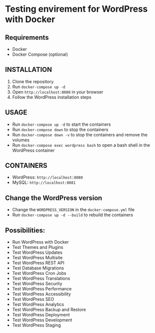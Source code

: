 # Testing envirement for WordPress with Docker

## Requirements
- Docker
- Docker Compose (optional)

## INSTALLATION
1. Clone the repository
2. Run `docker-compose up -d`
3. Open `http://localhost:8080` in your browser
4. Follow the WordPress installation steps

## USAGE
- Run `docker-compose up -d` to start the containers
- Run `docker-compose down` to stop the containers
- Run `docker-compose down -v` to stop the containers and remove the volumes
- Run `docker-compose exec wordpress bash` to open a bash shell in the WordPress container

## CONTAINERS
- WordPress: `http://localhost:8080`
- MySQL: `http://localhost:8081`

## Change the WordPress version
- Change the `WORDPRESS_VERSION` in the `docker-compose.yml` file
- Run `docker-compose up -d --build` to rebuild the containers


## Possibilities: 
- Run WordPress with Docker
- Test Themes and Plugins
- Test WordPress Updates
- Test WordPress Multisite
- Test WordPress REST API
- Test Database Migrations
- Test WordPress Cron Jobs
- Test WordPress Translations
- Test WordPress Security
- Test WordPress Performance
- Test WordPress Accessibility
- Test WordPress SEO
- Test WordPress Analytics
- Test WordPress Backup and Restore
- Test WordPress Deployment
- Test WordPress Development
- Test WordPress Staging
